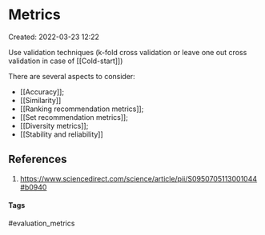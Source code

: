 # Metrics
Created: 2022-03-23 12:22

Use validation techniques (k-fold cross validation or leave one out cross validation in case of [[Cold-start]])

There are several aspects to consider:
- [[Accuracy]];
- [[Similarity]]
- [[Ranking recommendation metrics]];
- [[Set recommendation metrics]];
- [[Diversity metrics]];
- [[Stability and reliability]]

## References
1. https://www.sciencedirect.com/science/article/pii/S0950705113001044#b0940


#### Tags
#evaluation_metrics